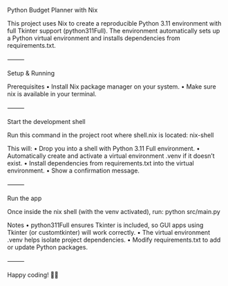 Python Budget Planner with Nix

This project uses Nix to create a reproducible Python 3.11 environment with full Tkinter support (python311Full). The environment automatically sets up a Python virtual environment and installs dependencies from requirements.txt.

⸻

Setup & Running

Prerequisites
	•	Install Nix package manager on your system.
	•	Make sure nix is available in your terminal.

⸻

Start the development shell

Run this command in the project root where shell.nix is located:
nix-shell

This will:
	•	Drop you into a shell with Python 3.11 Full environment.
	•	Automatically create and activate a virtual environment .venv if it doesn’t exist.
	•	Install dependencies from requirements.txt into the virtual environment.
	•	Show a confirmation message.

⸻

Run the app

Once inside the nix shell (with the venv activated), run:
python src/main.py

Notes
	•	python311Full ensures Tkinter is included, so GUI apps using Tkinter (or customtkinter) will work correctly.
	•	The virtual environment .venv helps isolate project dependencies.
	•	Modify requirements.txt to add or update Python packages.

⸻

Happy coding! 🐍✨
